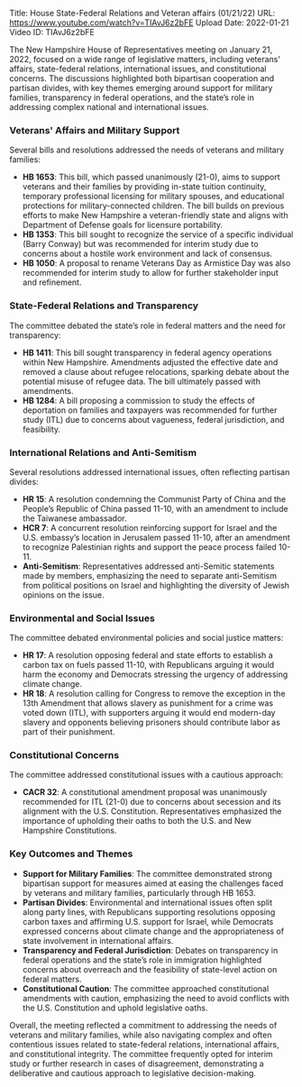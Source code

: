 Title: House State-Federal Relations and Veteran affairs (01/21/22)
URL: https://www.youtube.com/watch?v=TIAvJ6z2bFE
Upload Date: 2022-01-21
Video ID: TIAvJ6z2bFE

The New Hampshire House of Representatives meeting on January 21, 2022, focused on a wide range of legislative matters, including veterans' affairs, state-federal relations, international issues, and constitutional concerns. The discussions highlighted both bipartisan cooperation and partisan divides, with key themes emerging around support for military families, transparency in federal operations, and the state’s role in addressing complex national and international issues.

### Veterans' Affairs and Military Support
Several bills and resolutions addressed the needs of veterans and military families:
- **HB 1653**: This bill, which passed unanimously (21-0), aims to support veterans and their families by providing in-state tuition continuity, temporary professional licensing for military spouses, and educational protections for military-connected children. The bill builds on previous efforts to make New Hampshire a veteran-friendly state and aligns with Department of Defense goals for licensure portability.
- **HB 1353**: This bill sought to recognize the service of a specific individual (Barry Conway) but was recommended for interim study due to concerns about a hostile work environment and lack of consensus.
- **HB 1050**: A proposal to rename Veterans Day as Armistice Day was also recommended for interim study to allow for further stakeholder input and refinement.

### State-Federal Relations and Transparency
The committee debated the state’s role in federal matters and the need for transparency:
- **HB 1411**: This bill sought transparency in federal agency operations within New Hampshire. Amendments adjusted the effective date and removed a clause about refugee relocations, sparking debate about the potential misuse of refugee data. The bill ultimately passed with amendments.
- **HB 1284**: A bill proposing a commission to study the effects of deportation on families and taxpayers was recommended for further study (ITL) due to concerns about vagueness, federal jurisdiction, and feasibility.

### International Relations and Anti-Semitism
Several resolutions addressed international issues, often reflecting partisan divides:
- **HR 15**: A resolution condemning the Communist Party of China and the People’s Republic of China passed 11-10, with an amendment to include the Taiwanese ambassador.
- **HCR 7**: A concurrent resolution reinforcing support for Israel and the U.S. embassy’s location in Jerusalem passed 11-10, after an amendment to recognize Palestinian rights and support the peace process failed 10-11.
- **Anti-Semitism**: Representatives addressed anti-Semitic statements made by members, emphasizing the need to separate anti-Semitism from political positions on Israel and highlighting the diversity of Jewish opinions on the issue.

### Environmental and Social Issues
The committee debated environmental policies and social justice matters:
- **HR 17**: A resolution opposing federal and state efforts to establish a carbon tax on fuels passed 11-10, with Republicans arguing it would harm the economy and Democrats stressing the urgency of addressing climate change.
- **HR 18**: A resolution calling for Congress to remove the exception in the 13th Amendment that allows slavery as punishment for a crime was voted down (ITL), with supporters arguing it would end modern-day slavery and opponents believing prisoners should contribute labor as part of their punishment.

### Constitutional Concerns
The committee addressed constitutional issues with a cautious approach:
- **CACR 32**: A constitutional amendment proposal was unanimously recommended for ITL (21-0) due to concerns about secession and its alignment with the U.S. Constitution. Representatives emphasized the importance of upholding their oaths to both the U.S. and New Hampshire Constitutions.

### Key Outcomes and Themes
- **Support for Military Families**: The committee demonstrated strong bipartisan support for measures aimed at easing the challenges faced by veterans and military families, particularly through HB 1653.
- **Partisan Divides**: Environmental and international issues often split along party lines, with Republicans supporting resolutions opposing carbon taxes and affirming U.S. support for Israel, while Democrats expressed concerns about climate change and the appropriateness of state involvement in international affairs.
- **Transparency and Federal Jurisdiction**: Debates on transparency in federal operations and the state’s role in immigration highlighted concerns about overreach and the feasibility of state-level action on federal matters.
- **Constitutional Caution**: The committee approached constitutional amendments with caution, emphasizing the need to avoid conflicts with the U.S. Constitution and uphold legislative oaths.

Overall, the meeting reflected a commitment to addressing the needs of veterans and military families, while also navigating complex and often contentious issues related to state-federal relations, international affairs, and constitutional integrity. The committee frequently opted for interim study or further research in cases of disagreement, demonstrating a deliberative and cautious approach to legislative decision-making.